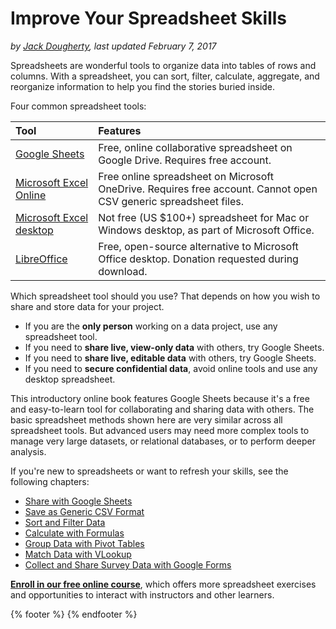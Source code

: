 # Improve Your Spreadsheet Skills
*by [Jack Dougherty](../introduction/who.md), last updated February 7, 2017*

Spreadsheets are wonderful tools to organize data into tables of rows and columns. With a spreadsheet, you can sort, filter, calculate, aggregate, and reorganize information to help you find the stories buried inside.

Four common spreadsheet tools:

| Tool | Features |
| :--- | :--- |
| [Google Sheets](https://www.google.com/sheets/about/) | Free, online collaborative spreadsheet on Google Drive. Requires free account. |
| [Microsoft Excel Online](https://office.live.com/start/Excel.aspx) | Free online spreadsheet on Microsoft OneDrive. Requires free account. Cannot open CSV generic spreadsheet files. |
| [Microsoft Excel desktop](https://products.office.com/en-us/excel) | Not free (US $100+) spreadsheet for Mac or Windows desktop, as part of Microsoft Office. |
| [LibreOffice](http://www.libreoffice.org) | Free, open-source alternative to Microsoft Office desktop. Donation requested during download. |

Which spreadsheet tool should you use? That depends on how you wish to share and store data for your project.
- If you are the **only person** working on a data project, use any spreadsheet tool.
- If you need to **share live, view-only data** with others, try Google Sheets.
- If you need to **share live, editable data** with others, try Google Sheets.
- If you need to **secure confidential data**, avoid online tools and use any desktop spreadsheet.

This introductory online book features Google Sheets because it's a free and easy-to-learn tool for collaborating and sharing data with others. The basic spreadsheet methods shown here are very similar across all spreadsheet tools. But advanced users may need more complex tools to manage very large datasets, or relational databases, or to perform deeper analysis.

If you're new to spreadsheets or want to refresh your skills, see the following chapters:
- [Share with Google Sheets](share)
- [Save as Generic CSV Format](csv)
- [Sort and Filter Data](sort)
- [Calculate with Formulas](calculate)
- [Group Data with Pivot Tables](pivot)
- [Match Data with VLookup](vlookup)
- [Collect and Share Survey Data with Google Forms](forms)

**[Enroll in our free online course](../../enroll)**, which offers more spreadsheet exercises and opportunities to interact with instructors and other learners.

{% footer %}
{% endfooter %}
